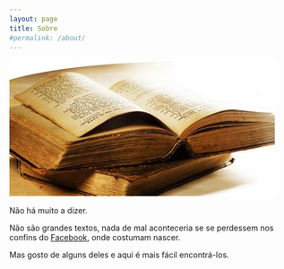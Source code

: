```yaml
---
layout: page
title: Sobre
#permalink: /about/
---
```


![Books](assets/images/oldbooks.jpg)

Não há muito a dizer.

Não são grandes textos, nada de mal aconteceria se se perdessem nos confins do <a href="https://www.facebook.com/pjg.silva" target="_blank">Facebook</a>, onde costumam nascer.

Mas gosto de alguns deles e aqui é mais fácil encontrá-los.
